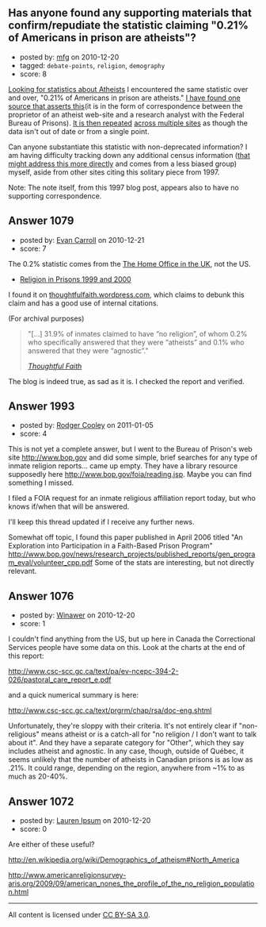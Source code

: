 ## Has anyone found any supporting materials that confirm/repudiate the statistic claiming "0.21% of Americans in prison are atheists"?

- posted by: [mfg](https://stackexchange.com/users/-1/135-mfg) on 2010-12-20
- tagged: `debate-points`, `religion`, `demography`
- score: 8

[Looking for statistics about Atheists][1] I encountered the same statistic over and over, "0.21% of Americans in prison are atheists." [I have found one source that asserts this][2](it is in the form of correspondence between the proprietor of an atheist web-site and a research analyst with the Federal Bureau of Prisons). [It is then repeated][3] [across multiple sites][4] as though the data isn't out of date or from a single point. 

Can anyone substantiate this statistic with non-deprecated information? I am having difficulty tracking down any additional census information ([that might address this more directly][5] and comes from a less biased group) myself, aside from other sites citing this solitary piece from 1997.

Note: The note itself, from this 1997 blog post, appears also to have no supporting correspondence.


  [1]: http://atheism.stackexchange.com/questions/814/are-there-any-solid-statistics-that-show-negative-side-effects-of-religion-or-pos
  [2]: http://www.holysmoke.org/icr-pri.htm
  [3]: http://www.heavingdeadcats.com/2010/04/21/no-more-aa-for-nonbelievers/
  [4]: http://freethoughtpedia.com/wiki/Percentage_of_atheists#Atheists_In_Prison
  [5]: http://www.skepticfiles.org/american/prison.htm


## Answer 1079

- posted by: [Evan Carroll](https://stackexchange.com/users/-1/5-evan-carroll) on 2010-12-21
- score: 7

The 0.2% statistic comes from the [The Home Office in the UK](http://www.homeoffice.gov.uk), not the US.

* [Religion in Prisons 1999 and 2000](http://www.homeoffice.gov.uk/rds/pdfs/hosb1501.pdf)

I found it on [thoughtfulfaith.wordpress.com](http://thoughtfulfaith.wordpress.com/2010/03/12/atheists-in-prison/), which claims to debunk this claim and has a good use of internal citations.

(For archival purposes)

> "[...] 31.9% of inmates claimed to have “no religion”, of whom 0.2% who specifically answered that they were “atheists” and 0.1% who answered that they were “agnostic”."
>
> [*Thoughtful Faith*](http://thoughtfulfaith.wordpress.com/2010/03/12/atheists-in-prison/)

The blog is indeed true, as sad as it is. I checked the report and verified.


## Answer 1993

- posted by: [Rodger Cooley](https://stackexchange.com/users/-1/58-rodger-cooley) on 2011-01-05
- score: 4

This is not yet a complete answer, but I went to the Bureau of Prison's web site http://www.bop.gov and did some simple, brief searches for any type of inmate religion reports... came up empty.  They have a library resource supposedly here http://www.bop.gov/foia/reading.jsp.  Maybe you can find something I missed.

I filed a FOIA request for an inmate religious affiliation report today, but who knows if/when that will be answered.

I'll keep this thread updated if I receive any further news.


Somewhat off topic, I found this paper published in April 2006 titled "An Exploration into Participation in a Faith-Based Prison Program" http://www.bop.gov/news/research_projects/published_reports/gen_program_eval/volunteer_cpp.pdf
Some of the stats are interesting, but not directly relevant.


## Answer 1076

- posted by: [Winawer](https://stackexchange.com/users/-1/281-winawer) on 2010-12-20
- score: 1

I couldn't find anything from the US, but up here in Canada the Correctional Services people have some data on this.  Look at the charts at the end of this report:

http://www.csc-scc.gc.ca/text/pa/ev-ncepc-394-2-026/pastoral_care_report_e.pdf

and a quick numerical summary is here:

http://www.csc-scc.gc.ca/text/prgrm/chap/rsa/doc-eng.shtml

Unfortunately, they're sloppy with their criteria.  It's not entirely clear if "non-religious" means atheist or is a catch-all for "no religion / I don't want to talk about it".  And they have a separate category for "Other", which they say includes atheist and agnostic.  In any case, though, outside of Québec, it seems unlikely that the number of atheists in Canadian prisons is as low as .21%.  It could range, depending on the region, anywhere from ~1% to as much as 20-40%.


## Answer 1072

- posted by: [Lauren Ipsum](https://stackexchange.com/users/-1/71-lauren-ipsum) on 2010-12-20
- score: 0

Are either of these useful?

http://en.wikipedia.org/wiki/Demographics_of_atheism#North_America

http://www.americanreligionsurvey-aris.org/2009/09/american_nones_the_profile_of_the_no_religion_population.html



---

All content is licensed under [CC BY-SA 3.0](https://creativecommons.org/licenses/by-sa/3.0/).
